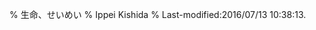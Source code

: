 % 生命、せいめい
% Ippei Kishida
% Last-modified:2016/07/13 10:38:13.
<!-- vim:syntax=markdown
<u> ■■■■ HERE ■■■■ </u>
-->


